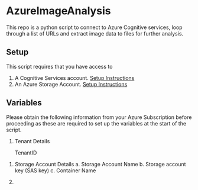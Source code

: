 # AzureImageAnalysis
This repo is a python script to connect to Azure Cognitive services, loop through a list of URLs and extract image data to files for further analysis.

## Setup

This script requires that you have access to

1. A Cognitive Services account. [Setup Instructions](https://learn.microsoft.com/en-us/azure/cognitive-services/cognitive-services-apis-create-account?tabs=multiservice%2Canomaly-detector%2Clanguage-service%2Ccomputer-vision%2Cwindows)
2. An Azure Storage Account.  [Setup Instructions](https://learn.microsoft.com/en-us/azure/storage/common/storage-account-create?tabs=azure-portal)

## Variables

Please obtain the following information from your Azure Subscription before proceeding as these are required to set up the variables at the start of the script.

1. Tenant Details
<ul> TenantID </ul>

1. Storage Account Details
a. Storage Account Name
b. Storage account key (SAS key)
c. Container Name

2. 
